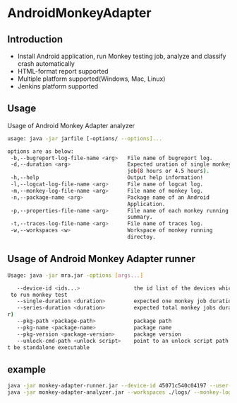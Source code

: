AndroidMonkeyAdapter
====================
Introduction
--------------------

- Install Android application, run Monkey testing job, analyze and classify crash automatically
- HTML-format report supported
- Multiple platform supported(Windows, Mac, Linux)
- Jenkins platform supported 

Usage
--------------------
Usage of Android Monkey Adapter analyzer
``` sh
usage: java -jar jarfile [-options/ --options]...

options are as below:
 -b,--bugreport-log-file-name <arg>   File name of bugreport log.
 -d,--duration <arg>                  Expected uration of single monkey
                                      job(8 hours or 4.5 hours).
 -h,--help                            Output help information!
 -l,--logcat-log-file-name <arg>      File name of logcat log.
 -m,--monkey-log-file-name <arg>      File name of monkey log.
 -n,--package-name <arg>              Package name of an Android
                                      Application.
 -p,--properties-file-name <arg>      File name of each monkey running
                                      summary.
 -t,--traces-log-file-name <arg>      File name of traces log.
 -w,--workspaces <w>                  Workspace of monkey running
                                      directoy.
```
Usage of Android Monkey Adapter runner
--------------------
``` sh
Usage: java -jar mra.jar -options [args...]

   --device-id <ids...>                 the id list of the devices which is need
 to run monkey test
   --single-duration <duration>         expected one monkey job duration (hour)
   --series-duration <duration>         expected total monkey jobs duration (hou
r)
   --pkg-path <package-path>            package path
   --pkg-name <package-name>            package name
   --pkg-version <package-version>      package version
   --unlock-cmd-path <unlock script>    point to an unlock script path which mus
t be standalone executable
```

example
---------------------
``` sh
java -jar monkey-adapter-runner.jar --device-id 45071c540c04197 --user-name xxxxxx --pkg-path ./example.apk --pkg-name com.example --pkg-version 3.0 --single-duration 8 --series-duration 8
java -jar monkey-adapter-analyzer.jar --workspaces ./logs/ --monkey-log-file-name monkey_log.txt --logcat-log-file-name logcat_log.txt --traces-log-file-name traces_log.txt --bugreport-log-file-name bugreport_log.txt --properties-file-name properties.txt --duration 8 --package-name com.example
```
